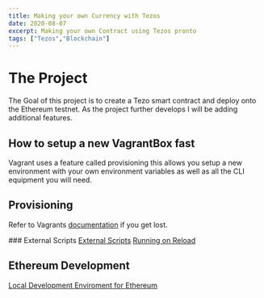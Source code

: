 ```yaml
---
title: Making your own Currency with Tezos
date: 2020-08-07
excerpt: Making your own Contract using Tezos pronto
tags: ["Tezos","Blockchain"]
---
```


# The Project
The Goal of this project is to create a Tezo smart contract and deploy onto the
Ethereum testnet. As the project further develops I will be adding additional
features.

## How to setup a new VagrantBox fast
Vagrant uses a feature called provisioning this allows you setup a new
environment with your own environment variables as well as all the CLI
equipment you will need.

## Provisioning 
Refer to Vagrants [documentation](https://www.vagrantup.com/docs/provisioning)
if you get lost.

### External Scripts
[External Scripts](https://www.vagrantup.com/docs/provisioning/shell#external-script)
[Running on Reload](https://www.vagrantup.com/docs/provisioning/basic_usage#run-once-always-or-never)

## Ethereum Development
[Local Development Enviroment for Ethereum](https://ethereum.org/en/developers/local-environment/)


